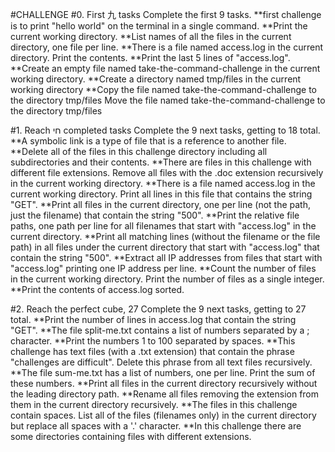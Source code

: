 #CHALLENGE
#0. First 九 tasks
Complete the first 9 tasks.
**first challenge is to print "hello world" on the terminal in a single command.
**Print the current working directory.
**List names of all the files in the current directory, one file per line.
**There is a file named access.log in the current directory. Print the contents.
**Print the last 5 lines of "access.log".
**Create an empty file named take-the-command-challenge in the current working directory.
**Create a directory named tmp/files in the current working directory
**Copy the file named take-the-command-challenge to the directory tmp/files
Move the file named take-the-command-challenge to the directory tmp/files

#1. Reach חי completed tasks
Complete the 9 next tasks, getting to 18 total.
**A symbolic link is a type of file that is a reference to another file.
**Delete all of the files in this challenge directory including all subdirectories and their contents.
**There are files in this challenge with different file extensions. Remove all files with the .doc extension recursively in the current working directory.
**There is a file named access.log in the current working directory. Print all lines in this file that contains the string "GET".
**Print all files in the current directory, one per line (not the path, just the filename) that contain the string "500".
**Print the relative file paths, one path per line for all filenames that start with "access.log" in the current directory.
**Print all matching lines (without the filename or the file path) in all files under the current directory that start with "access.log" that contain the string "500".
**Extract all IP addresses from files that start with "access.log" printing one IP address per line.
**Count the number of files in the current working directory. Print the number of files as a single integer.
**Print the contents of access.log sorted.

#2. Reach the perfect cube, 27
Complete the 9 next tasks, getting to 27 total.
**Print the number of lines in access.log that contain the string "GET".
**The file split-me.txt contains a list of numbers separated by a ; character.
**Print the numbers 1 to 100 separated by spaces.
**This challenge has text files (with a .txt extension) that contain the phrase "challenges are difficult". Delete this phrase from all text files recursively.
**The file sum-me.txt has a list of numbers, one per line. Print the sum of these numbers.
**Print all files in the current directory recursively without the leading directory path.
**Rename all files removing the extension from them in the current directory recursively.
**The files in this challenge contain spaces. List all of the files (filenames only) in the current directory but replace all spaces with a '.' character.
**In this challenge there are some directories containing files with different extensions.
